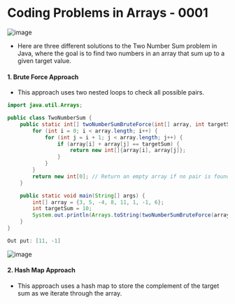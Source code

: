 # Coding Problems in Arrays - 0001

![image](https://github.com/user-attachments/assets/4a52f1bc-f713-43ba-b2c8-5ee89f1c7905)

* Here are three different solutions to the Two Number Sum problem in Java, where the goal is to find two numbers in an array that sum up to a given target value.

#### 1. Brute Force Approach
* This approach uses two nested loops to check all possible pairs.

```java
import java.util.Arrays;

public class TwoNumberSum {
    public static int[] twoNumberSumBruteForce(int[] array, int targetSum) {
        for (int i = 0; i < array.length; i++) {
            for (int j = i + 1; j < array.length; j++) {
                if (array[i] + array[j] == targetSum) {
                    return new int[]{array[i], array[j]};
                }
            }
        }
        return new int[0]; // Return an empty array if no pair is found.
    }

    public static void main(String[] args) {
        int[] array = {3, 5, -4, 8, 11, 1, -1, 6};
        int targetSum = 10;
        System.out.println(Arrays.toString(twoNumberSumBruteForce(array, targetSum)));
    }
}

Out put: [11, -1]
```
![image](https://github.com/user-attachments/assets/2407ae1e-7180-442a-b1b7-bc9718fedd0d)

#### 2. Hash Map Approach
* This approach uses a hash map to store the complement of the target sum as we iterate through the array.





